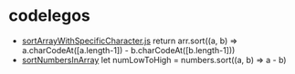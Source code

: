 # codelegos

- [sortArrayWithSpecificCharacter.js](https://github.com/nooska44/codelegos/blob/d1bedc41719719af78bf9551d673581a21ae5a24/javascriptLegos/js/sortArrayWithSpecificCharacter.js#L1) return arr.sort((a, b) => a.charCodeAt([a.length-1]) - b.charCodeAt([b.length-1]))
- [sortNumbersInArray](https://github.com/nooska44/codelegos/blob/d1bedc41719719af78bf9551d673581a21ae5a24/javascriptLegos/js/sortNumbersInArray#L1) let numLowToHigh = numbers.sort((a, b) => a - b)
